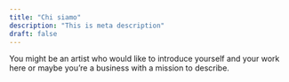 ```yaml
---
title: "Chi siamo"
description: "This is meta description"
draft: false
---
```


You might be an artist who would like to introduce yourself and your work here or maybe you&rsquo;re a business with a mission to describe.